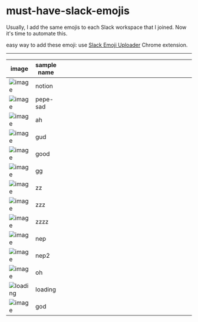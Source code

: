 # must-have-slack-emojis

Usually, I add the same emojis to each Slack workspace that I joined. Now it's time to automate this.

easy way to add these emoji: use [Slack Emoji Uploader](https://chrome.google.com/webstore/detail/slack-emoji-uploader/jfacjbibcobdehekkieokkloinlfdomg) Chrome extension.

---


|image|sample name| | | | | | | | | | | | | | | | | | | | | | | | | | | | | | | | | |
|-|-|-|-|-|-|-|-|-|-|-|-|-|-|-|-|-|-|-|-|-|-|-|-|-|-|-|-|-|-|-|-|-|-|-|
|![image](https://github.com/roeniss/must-have-slack-emojis/assets/26613280/b64dc635-cf3a-41d8-877c-56ffe56c23b6)|notion||||||||||||||||||||||||||||||||
|![image](https://github.com/roeniss/must-have-slack-emojis/assets/26613280/e393d828-d0fc-44b9-ad06-3508f84bbce3)|pepe-sad|||||||||||||||||||||||||||||||||
|![image](https://github.com/roeniss/must-have-slack-emojis/assets/26613280/1143820c-a018-4915-9591-148f30a5f003)|ah||||||||||||||||||||||||||||||||
|![image](https://github.com/roeniss/must-have-slack-emojis/assets/26613280/33320793-3fc6-40c8-b50e-3760b60c75d3)|gud||||||||||||||||||||||||||||||||
|![image](https://github.com/roeniss/must-have-slack-emojis/assets/26613280/7eba6f89-b7c4-46db-873f-a6d257cee0ab)|good||||||||||||||||||||||||||||||||
|![image](https://github.com/roeniss/must-have-slack-emojis/assets/26613280/c6537791-a126-46ac-b9d5-ca68f06f061e)|gg||||||||||||||||||||||||||||||||
|![image](https://github.com/roeniss/must-have-slack-emojis/assets/26613280/5f62af12-40de-4b57-97b7-ab06b5d5cf58)|zz||||||||||||||||||||||||||||||||
|![image](https://github.com/roeniss/must-have-slack-emojis/assets/26613280/7b722e24-2764-4441-96f5-dc47a8a898e3)|zzz||||||||||||||||||||||||||||||||
|![image](https://github.com/roeniss/must-have-slack-emojis/assets/26613280/7e361532-ab2f-4b59-a8c7-07a78b25aec6)|zzzz||||||||||||||||||||||||||||||||
|![image](https://github.com/roeniss/must-have-slack-emojis/assets/26613280/d5724382-3ad4-4af3-b946-d06b464944d7)|nep||||||||||||||||||||||||||||||||
|![image](https://github.com/roeniss/must-have-slack-emojis/assets/26613280/8e4be392-26ad-4085-b3e0-36e5bb4023a8)|nep2||||||||||||||||||||||||||||||||
|![image](https://github.com/roeniss/must-have-slack-emojis/assets/26613280/e179da56-3c8b-4633-b957-d1f0a21491dd)|oh||||||||||||||||||||||||||||||||
|![loading](https://github.com/roeniss/must-have-slack-emojis/assets/26613280/a88c2294-8a01-4cbf-833b-813126d588e4)|loading||||||||||||||||||||||||||||||||
|![image](https://github.com/roeniss/must-have-slack-emojis/assets/26613280/ea237c29-75b5-491a-a0fb-409c8ccadcdf)|god||||||||||||||||||||||||||||||||
